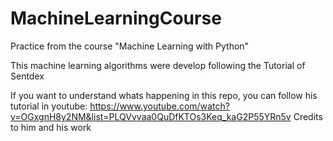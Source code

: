 # MachineLearningCourse
Practice from the course "Machine Learning with Python"

This machine learning algorithms were develop following the Tutorial of Sentdex

If you want to understand whats happening in this repo, you can follow his tutorial in youtube:
https://www.youtube.com/watch?v=OGxgnH8y2NM&list=PLQVvvaa0QuDfKTOs3Keq_kaG2P55YRn5v
Credits to him and his work


